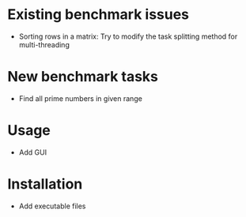 # Existing benchmark issues
* Sorting rows in a matrix: Try to modify the task splitting method for multi-threading

# New benchmark tasks
* Find all prime numbers in given range

# Usage
* Add GUI

# Installation
* Add executable files
